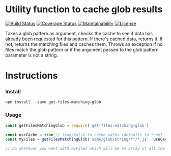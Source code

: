 # Utility function to cache glob results

[![Build Status](https://travis-ci.org/sformisano/get-files-matching-glob.svg?branch=master)](https://travis-ci.org/sformisano/get-files-matching-glob)
[![Coverage Status](https://coveralls.io/repos/github/sformisano/getFilesMatchingGlobPattern/badge.svg?branch=master)](https://coveralls.io/github/sformisano/getFilesMatchingGlobPattern?branch=master)
[![Maintainability](https://api.codeclimate.com/v1/badges/b6d866ebfe5915c7e83c/maintainability)](https://codeclimate.com/github/sformisano/get-files-matching-glob/maintainability)
[![License](https://img.shields.io/badge/License-BSD%203--Clause-blue.svg)](https://opensource.org/licenses/BSD-3-Clause)

Takes a glob pattern as argument, checks the cache to see if data has already been requested for this pattern. If there's cached data, returns it. If not, returns the matching files and caches them. Throws an exception if no files match the glob pattern or if the argument passed to the glob pattern parameter is not a string.

# Instructions

### Install

```
npm install --save get-files-matching-glob
```

### Usage

```js
const getFilesMatchingGlob = require('get-files-matching-glob')

const useCache = true // true/false to cache paths (defaults to true)
const myFiles = getFilesMatchingGlob('some/glob/string/**/*.js', useCache)

// do whatever you want with myFiles which will be an array of all the matching files found
```
